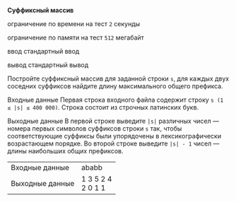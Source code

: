 
 **Суффиксный массив**
 
 ограничение по времени на тест ```2``` секунды
 
 ограничение по памяти на тест ```512``` мегабайт
 
 ввод стандартный ввод
 
 вывод стандартный вывод
 

 Постройте суффиксный массив для заданной строки ```s```,
 для каждых двух соседних суффиксов найдите длину максимального общего префикса.

 Входные данные
 Первая строка входного файла содержит строку ```s (1 ≤ |s| ≤ 400 000)```. 
 Строка состоит из строчных латинских букв.
 
 Выходные данные
 В первой строке выведите ```|s|``` различных чисел — номера первых 
 символов суффиксов строки ```s``` так, чтобы соответствующие суффиксы были 
 упорядочены в лексикографически возрастающем порядке. 
 Во второй строке выведите ```|s| - 1``` чисел — длины наибольших общих префиксов.
 
 |   |   | 
 |---|---|
 | Входные данные  |   ababb|   
 | Выходные данные  |  1 3 5 2 4 <br> 2 0 1 1   |  
